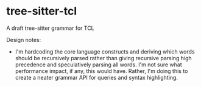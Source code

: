 # tree-sitter-tcl

A draft tree-sitter grammar for TCL

Design notes:

- I'm hardcoding the core language constructs and deriving which words should be recursively parsed rather than giving recursive parsing high precedence and speculatively parsing all words. I'm not sure what performance impact, if any, this would have. Rather, I'm doing this to create a neater grammar API for queries and syntax highlighting.

<!-- - I'm going to co-locate a language server here, treating this as a monorepo -->
